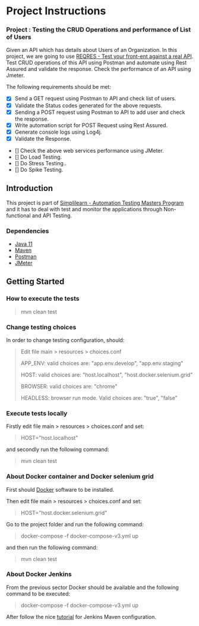 # Project Instructions

### Project : Testing the CRUD Operations and performance of List of Users

Given an API which has details about Users of an Organization. In this project, we are going to use [REQRES - Test your front-ent against a real API](https://reqres.in/).
Test CRUD operations of this API using Postman and automate using Rest Assured and validate the response. Check the performance of an API using Jmeter.

The following requirements should be met:
* [x] Send a GET request using Postman to API and check list of users.
* [x] Validate the Status codes generated for the above requests.
* [x] Sending a POST request using Postman to API to add user and check the response.
* [x] Write automation script for POST Request using Rest Assured.
* [x] Generate console logs using Log4j.
* [x] Validate the Response.
* [] Check the above web services performance using JMeter.
* [] Do Load Testing.
* [] Do Stress Testing..
* [] Do Spike Testing.

## Introduction

This project is part of [Simplilearn - Automation Testing Masters Program](https://www.simplilearn.com/automation-testing-masters-program-certification-training-course) and it has to deal with test and monitor the applications through Non-functional and API Testing.


### Dependencies
* [Java 11](https://openjdk.java.net/projects/jdk/11/)
* [Maven](https://maven.apache.org/download.cgi)
* [Postman](https://www.postman.com/)
* [JMeter](https://jmeter.apache.org/)

## Getting Started

### How to execute the tests
> mvn clean test

### Change testing choices
In order to change testing configuration, should:
> Edit file main > resources > choices.conf
>
> APP_ENV: valid choices are: "app.env.develop", "app.env.staging"
>
> HOST: valid choices are: "host.localhost", "host.docker.selenium.grid"
>
> BROWSER: valid choices are: "chrome"
>
> HEADLESS: browser run mode. Valid choices are: "true", "false"

### Execute tests locally

Firstly edit file main > resources > choices.conf and set:
> HOST="host.localhost"

and secondly run the following command:
> mvn clean test

### About Docker container and Docker selenium grid

First should [Docker](https://docs.docker.com/desktop/) software to be installed.

Then edit file main > resources > choices.conf and set:
> HOST="host.docker.selenium.grid"

Go to the project folder and run the following command:

> docker-compose -f docker-compose-v3.yml up

and then run the following command:
> mvn clean test

### About Docker Jenkins

From the previous sector Docker should be available and the following command to be executed:

> docker-compose -f docker-compose-v3.yml up

After follow the nice [tutorial](https://www.section.io/engineering-education/building-a-java-application-with-jenkins-in-docker/) for Jenkins Maven configuration.